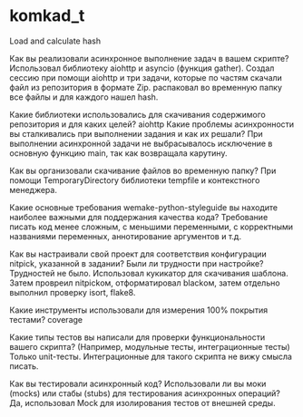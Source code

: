 # komkad_t

Load and calculate hash

Как вы реализовали асинхронное выполнение задач в вашем скрипте?
Использовал библиотеку aiohttp и asyncio (функция gather). Создал сессию при помощи aiohttp и три задачи, которые по частям скачали файл из репозитория в формате Zip.
распаковал во временную папку все файлы и для каждого нашел hash.

Какие библиотеки использовались для скачивания содержимого репозитория и для каких целей?
aiohttp
Какие проблемы асинхронности вы сталкивались при выполнении задания и как их решали?
При выполнении асинхронной задачи не выбрасывалось исключение в основную функцию main, так как возвращала карутину.

Как вы организовали скачивание файлов во временную папку?
При помощи TemporaryDirectory библиотеки tempfile и контекстного менеджера. 

Какие основные требования wemake-python-styleguide вы находите наиболее важными для поддержания качества кода?
Требование писать код менее сложным, с меньшими переменными, с корректными названиями переменных, аннотирование аргументов и т.д.

Как вы настраивали свой проект для соответствия конфигурации nitpick, указанной в задании? Были ли трудности при настройке?
Трудностей не было. Использовал кукикатор для скачивания шаблона. Затем провреил nitpickом, отформатировал blackом, затем отдельно выполнил проверку isort, flake8.

Какие инструменты использовали для измерения 100% покрытия тестами?
coverage

Какие типы тестов вы написали для проверки функциональности вашего скрипта? (Например, модульные тесты, интеграционные тесты)
Только unit-тесты. Интеграционные для такого скрипта не вижу смысла писать.

Как вы тестировали асинхронный код? Использовали ли вы моки (mocks) или стабы (stubs) для тестирования асинхронных операций?
Да, использовал Mock для изолирования тестов от внешней среды.
